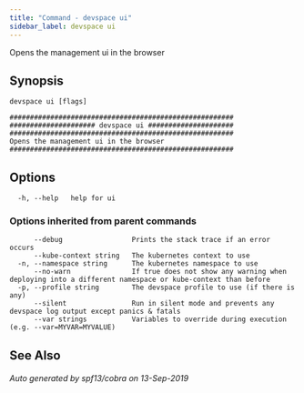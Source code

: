 ```yaml
---
title: "Command - devspace ui"
sidebar_label: devspace ui
---
```



Opens the management ui in the browser

## Synopsis


```
devspace ui [flags]
```

```
#######################################################
##################### devspace ui #####################
#######################################################
Opens the management ui in the browser
#######################################################
```
## Options

```
  -h, --help   help for ui
```

### Options inherited from parent commands

```
      --debug                 Prints the stack trace if an error occurs
      --kube-context string   The kubernetes context to use
  -n, --namespace string      The kubernetes namespace to use
      --no-warn               If true does not show any warning when deploying into a different namespace or kube-context than before
  -p, --profile string        The devspace profile to use (if there is any)
      --silent                Run in silent mode and prevents any devspace log output except panics & fatals
      --var strings           Variables to override during execution (e.g. --var=MYVAR=MYVALUE)
```

## See Also

###### Auto generated by spf13/cobra on 13-Sep-2019

